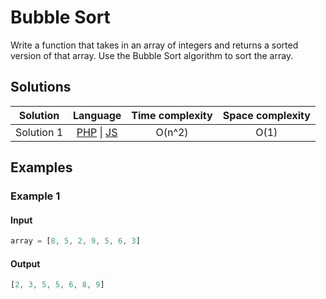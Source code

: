 # Bubble Sort

Write a function that takes in an array of integers and returns a sorted version
of that array. Use the Bubble Sort algorithm to sort the array.

## Solutions

| Solution   | Language                   | Time complexity | Space complexity |
|:----------:|:--------------------------:|:---------------:|:----------------:|
| Solution 1 | [PHP][PHP-1] \| [JS][JS-1] | O(n^2)          | O(1)             |

## Examples

### Example 1

#### Input

```javascript
array = [8, 5, 2, 9, 5, 6, 3]
```

#### Output

```javascript
[2, 3, 5, 5, 6, 8, 9]
```

[PHP-1]: ../solutions/php/006-BubbleSort/solution-1.php

[JS-1]: ../solutions/js/006-BubbleSort/solution-1.js
